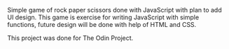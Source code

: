 Simple game of rock paper scissors done with JavaScript with plan to add UI design.
This game is exercise for writing JavaScript with simple functions, future design will be done with help of HTML and CSS.

This project was done for The Odin Project.
